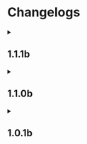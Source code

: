# Changelogs

<details>
<summary><h2>1.1.1b</h2></summary>
<details>
<summary><h3>Recipe Changes</h3></summary>

- Crafting Table recipes added for Refurbished Furniture Hedge  
- New 4 Gold Ingots from Bell recycling recipe  
- Explorer's Compass now requires normal compass instead of Recovery Compass  
- Villager Bible now has a crafting recipe  
- Enchanted Spell Book is now crafted from chained book  
</details>
<details>
<summary><h3>Fixes</h3></summary>

- Advanced Peripheral capitalization errors have been fixed  
- Missing translations have been added  
</details>
<details>
<summary><h3>Changes</h3></summary>

- Bulwark of Flame, Blacksteel Targe and the new Cataclysm shield are now enchantable by Apothic Enchantments' shield enchantments  
- Drawer Portability Upgrade setting was enabled  
- Warden is now hidden in the entity radar  
- Few Endrem eyes were added to loot tables of Iron's Spellbooks and Cataclysm treasure tables  
- Block shader properties were added to new blocks from Ars Nouveau  
- Block shader properties were added to new blocks from Cataclysm
- New Cataclysm Boss Scylla was added to Apothic Spawners blacklist  
- Attack speeds of all shields were lowered to nerf the Shield Bash enchantment damage output  
- New Cataclysm Boss Scylla was balanced  
- Better Combat weapon attributes were added to new weapons from Cataclysm  
- To unlock The End, players now must defeat Scylla too  
- Crafting table on a stick no longer keeps items  
- Angel Wing duration is increased by 50%, and its cooldown is increased by 30 seconds  
</details>
<details>
<summary><h3>Mods Updated</h3></summary>

- Create: Trading Floor 3.0.8 → 3.0.9  
- Iron's Spellbooks 3.12.1 → 3.12.3  
- Structurize 1.0.778 → 1.0.779  
- GeckoLib 4.7.5.1 → 4.7.6  
- Applied Energistics 19.2.11 → 19.2.12  
- Cable Facades 1.6.0 → 1.6.1  
- Packet Fixer 2.1.0 → 3.1.0  
- You're in Grave Danger 2.0.11 → 2.0.13  
- Stitch (Athena) 4.0.1 → 4.0.2  
- Refurbished Furnitures 1.0.12 → 1.0.16  
- Nirvana Library 2.0.8 → 2.0.13  
- L_Ender's Cataclysm 2.66 → 3.04  
- Not Enough Animations 1.9.3 → 1.10.0  
- Domum Ornamentum 1.0.213 → 1.0.216  
- CreativeCore 2.13.5 → 2.13.7  
- Create 6.0.4 → 6.0.6  
- Loot Beams: Refork 3.2.1 → 3.2.5  
- Iris Shaders 1.8.8 → 1.8.12  
- Chisel Chipped Integration 1.3.7 → 1.3.9  
- Minecolonies 1.1.939 → 1.1.1009  
- Apothic Spawners 1.3.0 → 1.3.1  
- Multi-Piston 1.2.53 → 1.2.57  
- Wavey Capes 1.5.2 → 1.6.0  
- Apothic Enchanting 1.4.2 → 1.4.3  
- Bookshelf 21.1.64 → 21.1.65  
- Integrated Dynamics 1.27.2-1237 → 1.27.5  
- AmbientSounds 6 6.1.11 → 6.1.12  
- Forgified Fabric API 2.1.0 → 2.1.1  
- Ars Technica 2.2.0 → 2.2.2  
- ExtendedAE 2.2.14 → 2.2.15  
- Advanced Peripherals 0.7.49a → 0.7.51b  
- AppliedFlux 2.1.2 → 2.1.3  
- XaeroPlus 2.26.11 → 2.27.1  
- Integrated Terminals 1.6.12 → 1.6.14  
- Moonlight Lib 2.18.18 → 2.19.2  
- Ars Nouveau 5.8.3 → 5.9.1  
- Shoulder Surfing Reloaded 4.12.0 → 4.13.1  
- Simple Backups 4.0.15 → 4.0.16  
- Create Ore Excavation 1.6.3 → 1.6.4  
- BlockUI 1.0.200 → 1.0.205  
- Structory 1.3.10 → 1.3.11  
- FTB Library 2101.1.13 → 2101.1.14  
- Jade 15.10.0 → 15.10.1  
- GuideME 21.1.9 → 21.1.13  
- Nullscape 1.2.11 → 1.2.12  
- Incendium: Biomes Only 2.1.2 → 3.0.0  
- Integrated Tunnels 1.8.40 → 1.8.41  
- Jumbo Furnace 5.0.0.7 → 5.0.0.8  
- Moderately Enough Effect Descriptions 1-6.9 → 1-7.0  
</details>
</details>

<details>
<summary><h2>1.1.0b</h2></summary>
<details>
<summary><h3>Recipe Changes</h3></summary>

- Antiprotonic nucleosynthesizer now requires 1 antimatter pellet to craft  
- Book from bookshelf recipe has been added  
- Chest from logs recipe has been added  
- Chandeliers can now be crafted directly from candles  
- Clay balls now yield 16 prediction matrices in the antiprotonic nucleosynthesizer  
- Elytra unit for MekaSuit no longer requires antimatter  
- Hopper from logs recipe has been added  
- Potion of Ancient Knowledge has been added back  
- Saddle recipe has been added  
- Snow to snowball recipe has been added  
- Stick from log recipe has been added  
- Tempad now requires a Mekanism portable teleporter  
- Tier 5 Industrial Foregoing upgrade has been added back  
- Uranium and Fluorite blocks can now be created by the antiprotonic nucleosynthesizer  
- Yellowcake uranium yield has been doubled  
- ComputerCraft recipes have been changed to align with Create  
</details>
<details>
<summary><h3>Recipe Fixes</h3></summary>

- Accumulator recipe requiring electrum has been fixed  
- Chipped wood variants have been removed from the sawmill  
- Crafting flux controller no longer leaves 3 flux cores  
- End and Husbandry Automata Core recipes have been added  
</details>
<details>
<summary><h3>Changes</h3></summary>

- AE2 meteorite structure spacing and separation have been doubled  
- Applied flux cells now carry 3.5 times the original RF value  
- Cable Facade mod now works for Integrated Dynamics logic cables  
- Cataclysm bosses have been buffed  
- Create vault buffer size has been increased from 20 to 32 stacks  
- Echo crystals now double the spawn count of spawners  
- Endrem eye drop rates have been adjusted  
- Hostile Neural Network energy costs have been halved  
- Industrial Foregoing laser energy cost per operation has been increased 100-fold  
- Iron's spellbook spells have been balanced  
- Iron spellbooks' player mana regen has been reduced by 20%  
- Item damage is now ignored in FindMe mod settings  
- Lootbeam has been added for antimatter  
- Magebloom has been removed from the market  
- Mana in Iron's spellbooks has been renamed to Magicka to differ from Ars Nouveau mana  
- Meka bow has been nerfed  
- MekaSuit energy usage is now 5 times the original  
- Mega torch range has been doubled  
- Menril sapling has been added to the market  
- Nether seal and Echo crystal textures have been changed  
- Osmium ore is now rarer  
- Piston now changes the spawn range by 1 instead of 2  
- Player burning animation has been disabled  
- Solar neutron activator max production has been doubled  
- Soulbound enchantment compatibility has been added to all Curios, including spell books  
- Soulbound enchantment is now lost on death  
- Structure respawn ticket mechanic has been added  
- Sugar now changes spawner minimum delay by 1 instead of 5  
- Thermal evaporation tower max production has been quadrupled  
- The word "spell" in Ars Nouveau has been renamed to "Incantation"  
</details>
<details>
<summary><h3>Fixes</h3></summary>

- AE2 blocks now have proper quartz shader block property  
- Aluminum block shader property has been fixed  
- Apothic Spawner advancements have been fixed  
- Ender dragon bossfight is now significantly more difficult  
- Echo crystals are now stackable  
- Few entities have been disabled from showing on the minimap  
- Shader cloud heights now match Sodium cloud heights  
- Some spell scrolls missing from JEI have been fixed  
- Some uncraftable items appearing in JEI have been fixed  
- Translation key has been added for CC computer scientist  
- Traveler's title translations for a few dimensions have been added  
</details>
<details>
<summary><h3>Mods Added</h3></summary>

- Ars Polymorphia  
- Cool Rain  
- Crafting on a Stick  
- Crafting Station: JEI Edition Updated  
- Double Doors  
- Enchantment Level Cap Indicator  
- Explosive Enhancement: Reforged  
- Particular  
- Shoulder Surfing  
</details>
<details>
<summary><h3>Mods Updated</h3></summary>

- AmbientSounds 6  
- Apothic Attributes  
- Apothic Enchanting  
- AppleSkin  
- Applied Energistics 2  
- Ars Nouveau  
- Ars Technica  
- Balm  
- Better Combat  
- BlockUI  
- Bookshelf  
- Cable Facades  
- Comforts  
- Common Capabilities  
- Create: Trading Floor  
- CreativeCore  
- Curios API  
- Cyclops Core  
- ExtendedAE  
- Extreme Sound Muffler  
- Framework  
- Fzzy Config  
- Integrated Dynamics  
- Integrated Scripting  
- Integrated Terminals  
- Integrated Tunnels  
- Inventory Profiles Next  
- Iron's Spells 'n Spellbooks  
- Just Enough Effect Descriptions  
- Loot Beams: Refork  
- Macaw's Bridges  
- McJtyLib  
- Moderately Enough Effect Descriptions  
- ModernFix  
- Moonlight Lib  
- MmmMmmMmmMmm (Target Dummy)  
- Multi-Piston  
- Nirvana Library  
- Prickle  
- RFTools Builder  
- RFTools Utility  
- Simple Backups  
- Storage Drawers  
- Structurize  
- Tectonic  
- Tempad  
- Xaero's Minimap  
- Xaero's World Map  
- XaeroPlus  
- Xnet  
</details>
<details>
<summary><h3>Resource Packs Added</h3></summary>

- Minecolonies Refreshed  
- Undopia 3D Pointed Dripstone  
</details>
<details>
<summary><h3>Known Issues</h3></summary>

- Annoying cicada sounds in the mining dimension  
- Bogged model is broken  
- Chisels and Bits, Framed Blocks, and Domum Ornamentum mods fail to inherit shader block property  
- Enchantment level cap indicator star flashes on max level curses  
- Extendo Grip in off-hand disables Better Combat animations  
- Metal bundles delete inventory when upgrading  
- No minimap icon is available for Maledictus and Revenants, and Pillagers have a weird icon  
- Villager trade cycle arrow has an increasing chance to disappear as more of the player's inventory slots are filled. Use the C key to cycle trades instead.  
</details>
</details>

<details>
<summary><h2>1.0.1b</h2></summary>

- A critical issue with the True Ending datapack not working has been resolved  
- Endrem loot tables have been adjusted  
- MakeUp-UltraFast Shader has been added  
</details>